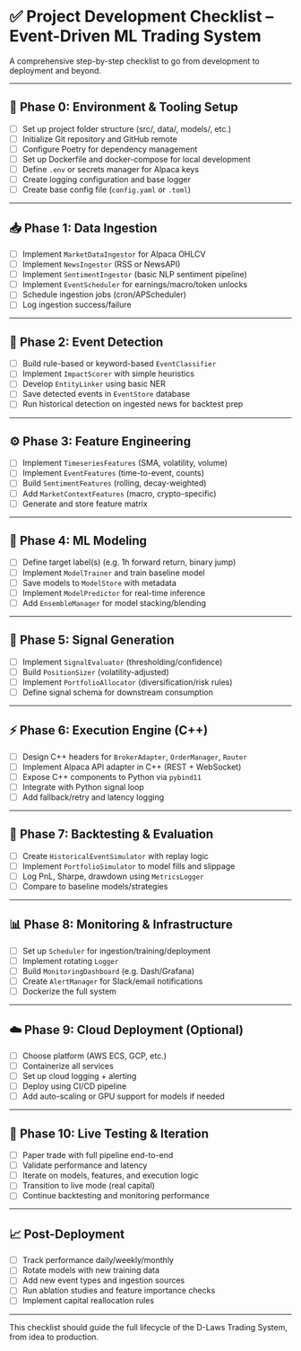 # ✅ Project Development Checklist – Event-Driven ML Trading System

A comprehensive step-by-step checklist to go from development to deployment and beyond.

---

## 🧰 Phase 0: Environment & Tooling Setup

- [ ] Set up project folder structure (src/, data/, models/, etc.)
- [ ] Initialize Git repository and GitHub remote
- [ ] Configure Poetry for dependency management
- [ ] Set up Dockerfile and docker-compose for local development
- [ ] Define `.env` or secrets manager for Alpaca keys
- [ ] Create logging configuration and base logger
- [ ] Create base config file (`config.yaml` or `.toml`)

---

## 📥 Phase 1: Data Ingestion

- [ ] Implement `MarketDataIngestor` for Alpaca OHLCV
- [ ] Implement `NewsIngestor` (RSS or NewsAPI)
- [ ] Implement `SentimentIngestor` (basic NLP sentiment pipeline)
- [ ] Implement `EventScheduler` for earnings/macro/token unlocks
- [ ] Schedule ingestion jobs (cron/APScheduler)
- [ ] Log ingestion success/failure

---

## 🧠 Phase 2: Event Detection

- [ ] Build rule-based or keyword-based `EventClassifier`
- [ ] Implement `ImpactScorer` with simple heuristics
- [ ] Develop `EntityLinker` using basic NER
- [ ] Save detected events in `EventStore` database
- [ ] Run historical detection on ingested news for backtest prep

---

## ⚙️ Phase 3: Feature Engineering

- [ ] Implement `TimeseriesFeatures` (SMA, volatility, volume)
- [ ] Implement `EventFeatures` (time-to-event, counts)
- [ ] Build `SentimentFeatures` (rolling, decay-weighted)
- [ ] Add `MarketContextFeatures` (macro, crypto-specific)
- [ ] Generate and store feature matrix

---

## 🤖 Phase 4: ML Modeling

- [ ] Define target label(s) (e.g. 1h forward return, binary jump)
- [ ] Implement `ModelTrainer` and train baseline model
- [ ] Save models to `ModelStore` with metadata
- [ ] Implement `ModelPredictor` for real-time inference
- [ ] Add `EnsembleManager` for model stacking/blending

---

## 🎯 Phase 5: Signal Generation

- [ ] Implement `SignalEvaluator` (thresholding/confidence)
- [ ] Build `PositionSizer` (volatility-adjusted)
- [ ] Implement `PortfolioAllocator` (diversification/risk rules)
- [ ] Define signal schema for downstream consumption

---

## ⚡ Phase 6: Execution Engine (C++)

- [ ] Design C++ headers for `BrokerAdapter`, `OrderManager`, `Router`
- [ ] Implement Alpaca API adapter in C++ (REST + WebSocket)
- [ ] Expose C++ components to Python via `pybind11`
- [ ] Integrate with Python signal loop
- [ ] Add fallback/retry and latency logging

---

## 🔁 Phase 7: Backtesting & Evaluation

- [ ] Create `HistoricalEventSimulator` with replay logic
- [ ] Implement `PortfolioSimulator` to model fills and slippage
- [ ] Log PnL, Sharpe, drawdown using `MetricsLogger`
- [ ] Compare to baseline models/strategies

---

## 📊 Phase 8: Monitoring & Infrastructure

- [ ] Set up `Scheduler` for ingestion/training/deployment
- [ ] Implement rotating `Logger`
- [ ] Build `MonitoringDashboard` (e.g. Dash/Grafana)
- [ ] Create `AlertManager` for Slack/email notifications
- [ ] Dockerize the full system

---

## ☁️ Phase 9: Cloud Deployment (Optional)

- [ ] Choose platform (AWS ECS, GCP, etc.)
- [ ] Containerize all services
- [ ] Set up cloud logging + alerting
- [ ] Deploy using CI/CD pipeline
- [ ] Add auto-scaling or GPU support for models if needed

---

## 🧪 Phase 10: Live Testing & Iteration

- [ ] Paper trade with full pipeline end-to-end
- [ ] Validate performance and latency
- [ ] Iterate on models, features, and execution logic
- [ ] Transition to live mode (real capital)
- [ ] Continue backtesting and monitoring performance

---

## 📈 Post-Deployment

- [ ] Track performance daily/weekly/monthly
- [ ] Rotate models with new training data
- [ ] Add new event types and ingestion sources
- [ ] Run ablation studies and feature importance checks
- [ ] Implement capital reallocation rules

---

This checklist should guide the full lifecycle of the D-Laws Trading System, from idea to production.
